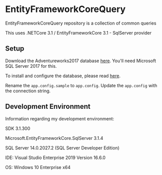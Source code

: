 # EntityFrameworkCoreQuery
EntityFrameworkCoreQuery repository is a collection of common queries

This uses .NETCore 3.1 / EntityFrameworkCore 3.1 - SqlServer provider

## Setup

Download the Adventureworks2017 database [here](https://github.com/Microsoft/sql-server-samples/releases/tag/adventureworks).  You'll need Microsoft SQL Server 2017 for this.

To install and configure the database, please read [here](https://docs.microsoft.com/en-us/sql/samples/adventureworks-install-configure?view=sql-server-ver15).

Rename the `app.config.sample` to `app.config`. Update the `app.config` with the connection string.

## Development Environment

Information regarding my development environment:

SDK 3.1.300

Microsoft.EntityFrameworkCore.SqlServer 3.1.4

SQL Server 14.0.2027.2  (SQL Server Developer Edition)

IDE: Visual Studio Enterprise 2019 Version 16.6.0

OS: Windows 10 Enterprise x64
